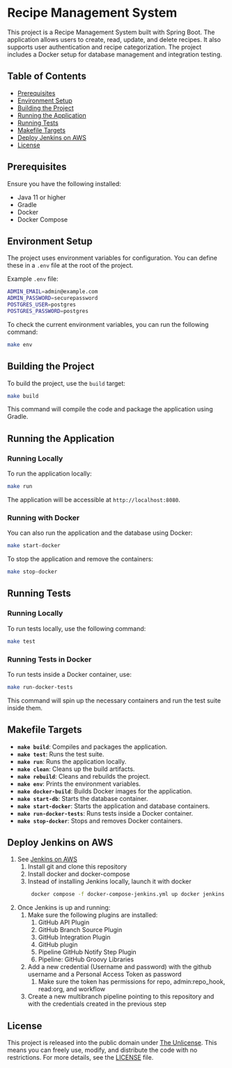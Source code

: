 # Recipe Management System

This project is a Recipe Management System built with Spring Boot. The application allows users to create, read, update, and delete recipes. It also supports user authentication and recipe categorization. The project includes a Docker setup for database management and integration testing.

## Table of Contents

- [Prerequisites](#prerequisites)
- [Environment Setup](#environment-setup)
- [Building the Project](#building-the-project)
- [Running the Application](#running-the-application)
- [Running Tests](#running-tests)
- [Makefile Targets](#makefile-targets)
- [Deploy Jenkins on AWS](#deploy-jenkins-on-aws)
- [License](#license)

## Prerequisites

Ensure you have the following installed:

- Java 11 or higher
- Gradle
- Docker
- Docker Compose

## Environment Setup

The project uses environment variables for configuration. You can define these in a `.env` file at the root of the project.

Example `.env` file:

```bash
ADMIN_EMAIL=admin@example.com
ADMIN_PASSWORD=securepassword
POSTGRES_USER=postgres
POSTGRES_PASSWORD=postgres
```

To check the current environment variables, you can run the following command:

```sh
make env
```

## Building the Project

To build the project, use the `build` target:

```sh
make build
```

This command will compile the code and package the application using Gradle.

## Running the Application

### Running Locally

To run the application locally:

```sh
make run
```

The application will be accessible at `http://localhost:8080`.

### Running with Docker

You can also run the application and the database using Docker:

```sh
make start-docker
```

To stop the application and remove the containers:

```sh
make stop-docker
```

## Running Tests

### Running Locally

To run tests locally, use the following command:

```sh
make test
```

### Running Tests in Docker

To run tests inside a Docker container, use:

```sh
make run-docker-tests
```

This command will spin up the necessary containers and run the test suite inside them.

## Makefile Targets

- **`make build`**: Compiles and packages the application.
- **`make test`**: Runs the test suite.
- **`make run`**: Runs the application locally.
- **`make clean`**: Cleans up the build artifacts.
- **`make rebuild`**: Cleans and rebuilds the project.
- **`make env`**: Prints the environment variables.
- **`make docker-build`**: Builds Docker images for the application.
- **`make start-db`**: Starts the database container.
- **`make start-docker`**: Starts the application and database containers.
- **`make run-docker-tests`**: Runs tests inside a Docker container.
- **`make stop-docker`**: Stops and removes Docker containers.


## Deploy Jenkins on AWS

1. See [Jenkins on AWS](https://www.jenkins.io/doc/tutorials/tutorial-for-installing-jenkins-on-AWS/)
    1. Install git and clone this repository
    2. Install docker and docker-compose
    3. Instead of installing Jenkins locally, launch it with docker
       ```sh
        docker compose -f docker-compose-jenkins.yml up docker jenkins
        ```
2. Once Jenkins is up and running:
   1. Make sure the following plugins are installed:
      1. GitHub API Plugin
      2. GitHub Branch Source Plugin
      3. GitHub Integration Plugin
      4. GitHub plugin
      5. Pipeline GitHub Notify Step Plugin
      6. Pipeline: GitHub Groovy Libraries
   2. Add a new credential (Username and password) with the github username and a Personal Access Token as password
      1. Make sure the token has permissions for repo, admin:repo_hook, read:org, and workflow
   3. Create a new multibranch pipeline pointing to this repository and with the credentials created in the previous step


## License

This project is released into the public domain under [The Unlicense](LICENSE). This means you can freely use, modify, and distribute the code with no restrictions. For more details, see the [LICENSE](LICENSE) file.
